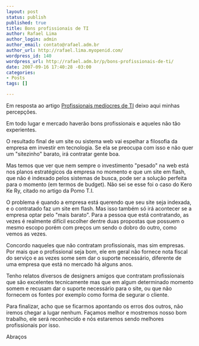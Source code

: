 ```yaml
--- 
layout: post
status: publish
published: true
title: Bons profissionais de TI
author: Rafael Lima
author_login: admin
author_email: contato@rafael.adm.br
author_url: http://rafael.lima.myopenid.com/
wordpress_id: 140
wordpress_url: http://rafael.adm.br/p/bons-profissionais-de-ti/
date: 2007-09-16 17:40:28 -03:00
categories: 
- Posts
tags: []

---
```

Em resposta ao artigo <a href="http://pomoti.com/profissionais-mediocres-de-ti/">Profissionais med&iacute;ocres de TI</a> deixo aqui minhas percep&ccedil;&otilde;es.

Em todo lugar e mercado haver&atilde;o bons profissionais e aqueles n&atilde;o t&atilde;o experientes.

O resultado final de um site ou sistema web vai espelhar a filosofia da empresa em investir em tecnologia. Se ela se preocupa com isso e n&atilde;o quer um "sitezinho" barato, ir&aacute; contratar gente boa.

Mas temos que ver que nem sempre o investimento "pesado" na web est&aacute; nos planos estrat&eacute;gicos da empresa no momento e que um site em flash, que n&atilde;o &eacute; indexado pelos sistemas de busca, pode ser a solu&ccedil;&atilde;o perfeita para o momento (em termos de budget). N&atilde;o sei se esse foi o caso do Kero Ke Ry, citado no artigo da Pomo T.I.

O problema &eacute; quando a empresa est&aacute; querendo que seu site seja indexada, e o contratado faz um site em flash. Mas isso tamb&eacute;m s&oacute; ir&aacute; acontecer se a empresa optar pelo "mais barato". Para a pessoa que est&aacute; contratando, as vezes &eacute; realmente dif&iacute;cil escolher dentre duas propostas que possuem o mesmo escopo por&eacute;m com pre&ccedil;os um sendo o dobro do outro, como vemos as vezes.

Concordo naqueles que n&atilde;o contratam profissionais, mas sim empresas. Por mais que o profissional seja bom, ele em geral n&atilde;o fornece nota fiscal do servi&ccedil;o e as vezes some sem dar o suporte necess&aacute;rio, diferente de uma empresa que est&aacute; no mercado h&aacute; alguns anos.

Tenho relatos diversos de designers amigos que contratam profissionais que s&atilde;o excelentes tecnicamente mas que em algum determinado momento somem e recusam dar o suporte necess&aacute;rio para o site, ou que n&atilde;o fornecem os fontes por exemplo como forma de segurar o cliente.

Para finalizar, acho que se ficarmos apontando os erros dos outros, n&atilde;o iremos chegar a lugar nenhum. Fa&ccedil;amos melhor e mostremos nosso bom trabalho, ele ser&aacute; reconhecido e n&oacute;s estaremos sendo melhores profissionais por isso.

Abra&ccedil;os
